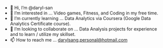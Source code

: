 - 👋 Hi, I’m @daryl-san
- 👀 I’m interested in ... Video games, Fitness, and Coding in my free time.
- 🌱 I’m currently learning ... Data Analytics via Coursera (Google Data Analytics Certificate course).
- 💞️ I’m looking to collaborate on ... Data Analysis projects for experience and to learn / utilize my skillset.
- 📫 How to reach me ... darylsang.personal@hotmail.com

<!---
daryl-san/daryl-san is a ✨ special ✨ repository because its `README.md` (this file) appears on your GitHub profile.
You can click the Preview link to take a look at your changes.
--->

